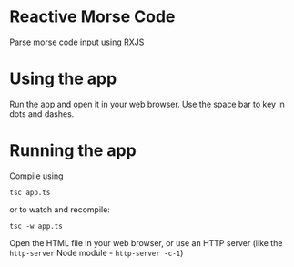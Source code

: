 # Reactive Morse Code

Parse morse code input using RXJS

# Using the app

Run the app and open it in your web browser. Use the space bar to key in dots and dashes.

# Running the app

Compile using 

```
tsc app.ts
```
or to watch and recompile:
```
tsc -w app.ts
```

Open the HTML file in your web browser, or use an HTTP server 
(like the `http-server` Node module - `http-server -c-1`)
